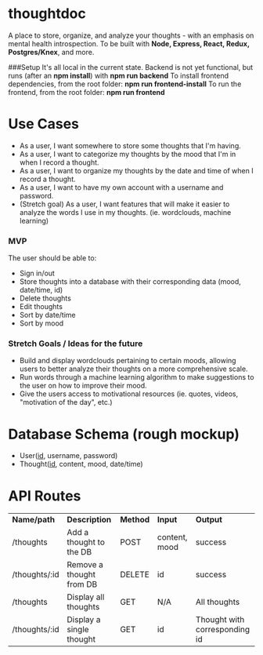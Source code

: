 # thoughtdoc
A place to store, organize, and analyze your thoughts - with an emphasis on mental health introspection.
To be built with **Node, Express, React, Redux, Postgres/Knex**, and more.


###Setup
It's all local in the current state. Backend is not yet functional, but runs (after an **npm install**) with **npm run backend**
To install frontend dependencies, from the root folder: **npm run frontend-install**
To run the frontend, from the root folder: **npm run frontend** 


# Use Cases
*   As a user, I want somewhere to store some thoughts that I'm having.
*   As a user, I want to categorize my thoughts by the mood that I'm in when I record a thought.
*   As a user, I want to organize my thoughts by the date and time of when I record a thought.
*   As a user, I want to have my own account with a username and password.
*   (Stretch goal) As a user, I want features that will make it easier to analyze the words I use in my thoughts. (ie. wordclouds, machine learning)


### MVP
The user should be able to:
*   Sign in/out
*   Store thoughts into a database with their corresponding data (mood, date/time, id)
*   Delete thoughts
*   Edit thoughts
*   Sort by date/time
*   Sort by mood


### Stretch Goals / Ideas for the future
*   Build and display wordclouds pertaining to certain moods, allowing users to better analyze their thoughts on a more comprehensive scale.
*   Run words through a machine learning algorithm to make suggestions to the user on how to improve their mood.
*   Give the users access to motivational resources (ie. quotes, videos, "motivation of the day", etc.) 


# Database Schema (rough mockup)
*   User(<span style="text-decoration:underline;">id</span>, username, password)
*   Thought(<span style="text-decoration:underline;">id</span>, content, mood, date/time)


# API Routes
<table>
  <tr>
   <td><strong>Name/path</strong>
   </td>
   <td><strong>Description</strong>
   </td>
   <td><strong>Method</strong>
   </td>
   <td><strong>Input</strong>
   </td>
   <td><strong>Output</strong>
   </td>
  </tr>
  <tr>
   <td>/thoughts
   </td>
   <td>Add a thought to the DB
   </td>
   <td>POST
   </td>
   <td>content, mood
   </td>
   <td>success
   </td>
  </tr>
  <tr>
   <td>/thoughts/:id
   </td>
   <td>Remove a thought from DB
   </td>
   <td>DELETE
   </td>
   <td>id
   </td>
   <td>success
   </td>
  </tr>
  <tr>
   <td>/thoughts
   </td>
   <td>Display all thoughts
   </td>
   <td>GET
   </td>
   <td>N/A
   </td>
   <td>All thoughts
   </td>
  </tr>
  <tr>
   <td>/thoughts/:id
   </td>
   <td>Display a single thought 
   </td>
   <td>GET
   </td>
   <td>id
   </td>
   <td>Thought with corresponding id
   </td>
  </tr>
</table>